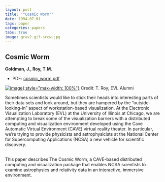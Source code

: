 ```yaml
---
layout: post
title: '"Cosmic Worm"'
date: 1994-07-01
tags: paper
categories: papers
tabs: true
image: grav2.gif-srcw.jpg
---
```


## Cosmic Worm
**Goldman, J., Roy, T.M.**
- PDF: [cosmic_worm.pdf](/documents/cosmic_worm.pdf)


[![image](https://www.evl.uic.edu/output/originals/grav2.gif-srcw.jpg){:style="max-width: 100%"}](https://www.evl.uic.edu/output/originals/grav2.gif-srcw.jpg)
Credit: T. Roy, EVL Alumni

Sometimes scientists would like to stick their heads into interesting parts of their data sets and look around, but they are hampered by the &ldquo;outside-looking-in&rdquo; aspect of workstation-based visualization. At the Electronic Visualization Laboratory (EVL) at the University of Illinois at Chicago, we are attempting to break some of the visualization barriers with a distributed computing and visualization environment developed using the Cave Automatic Virtual Environment (CAVE) virtual reality theater. In particular, we&rsquo;re trying to provide physicists and astrophysicists at the National Center for Supercomputing Applications (NCSA) a new vehicle for scientific discovery.<br><br>

This paper describes The Cosmic Worm, a CAVE-based distributed computing and visualization package that enables NCSA scientists to examine astrophysics and relativity data in an interactive, immersive environment.